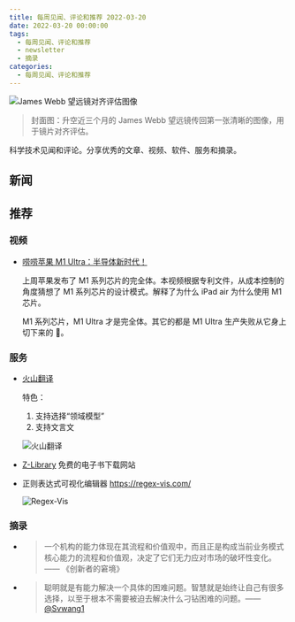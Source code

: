 ```yaml
---
title: 每周见闻、评论和推荐 2022-03-20
date: 2022-03-20 00:00:00
tags:
  - 每周见闻、评论和推荐
  - newsletter
  - 摘录
categories:
  - 每周见闻、评论和推荐
---
```


![James Webb 望远镜对齐评估图像](/asset/telescope-alignment-evaluation-image-labeled.jpeg)

> 封面图：升空近三个月的 James Webb 望远镜传回第一张清晰的图像，用于镜片对齐评估。

科学技术见闻和评论。分享优秀的文章、视频、软件、服务和摘录。

<!-- more -->

## 新闻



## 推荐

### 视频

- [唠唠苹果 M1 Ultra：半导体新时代！](https://www.youtube.com/watch?v=lri6O8EBnlI)

  上周苹果发布了 M1 系列芯片的完全体。本视频根据专利文件，从成本控制的角度猜想了 M1 系列芯片的设计模式。解释了为什么 iPad air 为什么使用 M1 芯片。

  M1 系列芯片，M1 Ultra 才是完全体。其它的都是 M1 Ultra 生产失败从它身上切下来的 🤣。

### 服务

- [火山翻译](https://translate.volcengine.com/translate)

  特色：

  1. 支持选择“领域模型”
  2. 支持文言文

  ![火山翻译](/asset/volcengine.png)

- [Z-Library](https://z-lib.org) 免费的电子书下载网站

- 正则表达式可视化编辑器 https://regex-vis.com/

  ![Regex-Vis](/asset/regex-vis.png)

### 摘录

- > 一个机构的能力体现在其流程和价值观中，而且正是构成当前业务模式核心能力的流程和价值观，决定了它们无力应对市场的破坏性变化。—— 《创新者的窘境》
- > 聪明就是有能力解决一个具体的困难问题。智慧就是始终让自己有很多选择，以至于根本不需要被迫去解决什么刁钻困难的问题。—— [@Svwang1](https://twitter.com/Svwang1/status/1427810289332875265)

